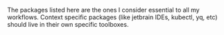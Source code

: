 The packages listed here are the ones I consider essential to all my workflows.
Context specific packages (like jetbrain IDEs, kubectl, yq, etc) should live in their own specific toolboxes.

